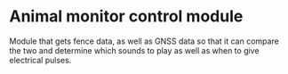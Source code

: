 # Animal monitor control module
Module that gets fence data, as well as GNSS data so that it can compare the two and determine which sounds to play as well as when to give electrical pulses.